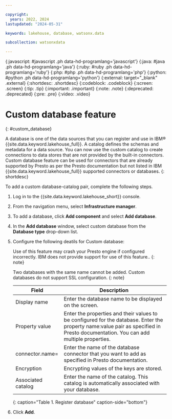 ```yaml
---

copyright:
  years: 2022, 2024
lastupdated: "2024-05-31"

keywords: lakehouse, database, watsonx.data

subcollection: watsonxdata

---
```


{:javascript: #javascript .ph data-hd-programlang='javascript'}
{:java: #java .ph data-hd-programlang='java'}
{:ruby: #ruby .ph data-hd-programlang='ruby'}
{:php: #php .ph data-hd-programlang='php'}
{:python: #python .ph data-hd-programlang='python'}
{:external: target="_blank" .external}
{:shortdesc: .shortdesc}
{:codeblock: .codeblock}
{:screen: .screen}
{:tip: .tip}
{:important: .important}
{:note: .note}
{:deprecated: .deprecated}
{:pre: .pre}
{:video: .video}


# Custom database feature
{: #custom_database}

A database is one of the data sources that you can register and use in IBM® {{site.data.keyword.lakehouse_full}}. A catalog defines the schemas and metadata for a data source. You can now use the custom catalog to create connections to data stores that are not provided by the built-in connectors. Custom database feature can be used for connectors that are already supported by Presto as per the Presto documentation but not listed in IBM {{site.data.keyword.lakehouse_full}} supported connectors or databases.
{: shortdesc}


To add a custom database-catalog pair, complete the following steps.

1. Log in to the {{site.data.keyword.lakehouse_short}} console.
2. From the navigation menu, select **Infrastructure manager**.
3. To add a database, click **Add component** and select **Add database**.
4. In the **Add database** window, select custom database from the **Database type** drop-down list.
5. Configure the following deatils for Custom database:


    Use of this feature may crash your Presto engine if configured incorrectly. IBM does not provide support for use of this feature..
   {: note}

    Two databases with the same name cannot be added. Custom databases do not support SSL configuration.
   {: note}



    | Field           | Description        |
    |------------------|--------------------|
    | Display name    | Enter the database name to be displayed on the screen. |
    | Property value             | Enter the properties and their values to be configured for the database. Enter the property name:value pair as specified in Presto documentation. You can add multiple properties.|
    | connector.name=     | Enter the name of the database connector that you want to add as specified in Presto documentation.  |
    | Encryption           | Encrypting values of the keys are stored.  |
    | Associated catalog | Enter the name of the catalog. This catalog is automatically associated with your database. |
    {: caption="Table 1. Register database" caption-side="bottom"}

6. Click **Add**.
